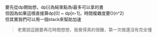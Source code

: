 要先從dp開始想，dp[i]為結束點為i最多可以拿的書  
但因為如果這樣直接算dp[0] ~ dp[n-1]，時間複雜度要O(n^2)  
但其實我們可以用一個stack來幫助加速
>老實說這題要再花時間想想，我覺得真的很難，第一次做還沒有完全懂